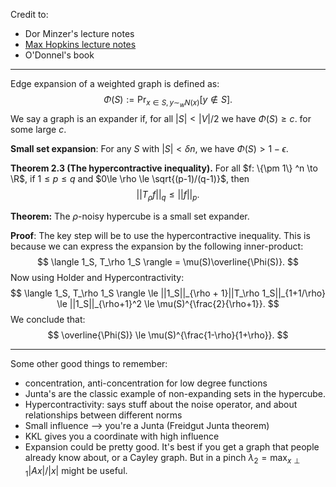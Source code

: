 Credit to:
- Dor Minzer's lecture notes
- [Max Hopkins lecture notes](https://www.wisdom.weizmann.ac.il/~dinuri/courses/22-HDX/L13.pdf)
- O'Donnel's book

---

Edge expansion of a weighted graph is defined  as:
$$
\Phi(S) := \Pr_{x\in S, y\sim_w N(x)}[y\not\in S].
$$
We say a graph is an expander if, for all $|S|<|V|/2$ we have $\Phi(S)\ge c$. for some large $c$.


**Small set expansion**:
For any $S$ with $|S|<\delta n$, we have $\Phi(S)>1-\epsilon$.

**Theorem 2.3 (The hypercontractive inequality).** 
For all $f: \{\pm 1\} ^n \to \R$, if $1\le p\le q$ and $0\le \rho  \le \sqrt{(p-1)/(q-1)}$, then 
$$
||T_\rho f||_q \le ||f||_p.
$$

**Theorem:**
The $\rho$-noisy hypercube is a small set expander. 

**Proof**:
The key step will be to use the hypercontractive inequality.
This is because we can express the expansion by the following inner-product:
$$
\langle 1_S, T_\rho 1_S \rangle = \mu(S)\overline{\Phi(S)}.
$$
Now using Holder and Hypercontractivity: 
$$
\langle 1_S, T_\rho 1_S \rangle \le ||1_S||_{\rho + 1}||T_\rho 1_S||_{1+1/\rho} \le ||1_S||_{\rho+1}^2 \le \mu(S)^{\frac{2}{\rho+1}}.
$$
We conclude that:
$$
\overline{\Phi(S)}  \le \mu(S)^{\frac{1-\rho}{1+\rho}}.
$$


---

Some other good things to remember:
- concentration, anti-concentration for low degree functions
- Junta's are the classic example of non-expanding sets in the hypercube. 
- Hypercontractivity: says stuff about the noise operator, and about relationships between different norms
- Small influence --> you're a Junta (Freidgut Junta theorem)
- KKL gives you a coordinate with high influence
- Expansion could be pretty good. It's best if you get a graph that people already know about, or a Cayley graph. But in a pinch $\lambda_{2} = \max_{x\perp 1} |Ax|/|x|$  might be useful. 

